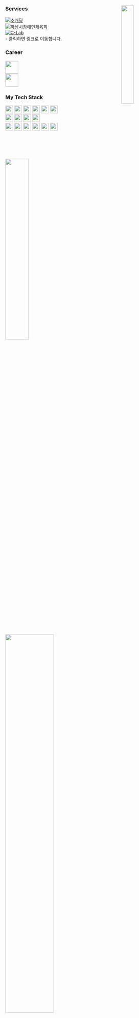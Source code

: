 <div>
    <img align="right" src="https://github.com/Don-tEuhRa/.github/assets/52882799/be279b73-af47-4e42-9725-5f1da5d23b2b" width="28%"/>
    
### Services 
[![소개딩](https://img.shields.io/badge/제%2010회%20소프트웨어%20개발보안%20시큐어코딩%20해커톤-최우수상-9cf)](https://github.com/Don-tEuhRa) 
<br>
[![하남시장애인체육회](https://img.shields.io/badge/경기도%20하남시%20장애인%20체육회-홈페이지%20개발-9cc)](http://hanamsad.or.kr)
<br>
[![C-Lab](https://img.shields.io/badge/경기대학교%20개발동아리-씨랩%20페이지%20개발-2aa)](https://www.clab.page)
<br><span>- 클릭하면 링크로 이동합니다.</span>

### Career
<img src="https://img.shields.io/badge/Depromeet%20디프만%20백엔드%20개발자-003545?style=for-the-badge" height="40"/><br>
<img src="https://img.shields.io/badge/CLab%20CoreTeam%20백엔드%20개발자-black?style=for-the-badge" height="40"/>

### My Tech Stack
<img src="https://img.shields.io/badge/Java-orange?style=for-the-badge&logo&logoColor=white" height="24"/>
<img src="https://img.shields.io/badge/Spring-6DB33F?style=for-the-badge&logo=spring&logoColor=white" height="24"/>
<img src="https://img.shields.io/badge/SpringBoot-6DB33F?style=for-the-badge&logo=springboot&logoColor=white" height="24"/>
<img src="https://img.shields.io/badge/NGNIX-009639?style=for-the-badge&logo=NGINX&logoColor=white" height="24"/>
<img src="https://img.shields.io/badge/amazon%20ec2-FF9900?style=for-the-badge&logo=amazon%20ec2&logoColor=white" height="24"/>
<img src="https://img.shields.io/badge/naver%20cloud-03C75A?style=for-the-badge&logo=Naver&logoColor=white" height="24"/>
<br>
<img src="https://img.shields.io/badge/MySQL-4479A1?style=for-the-badge&logo=mysql&logoColor=white" height="24"/>
<img src="https://img.shields.io/badge/MariaDB-003545?style=for-the-badge&logo=MariaDB&logoColor=white" height="24"/>
<img src="https://img.shields.io/badge/PostgreSQL-blue?style=for-the-badge&logo=postgresql&logoColor=white" height="24"/>
<img src="https://img.shields.io/badge/Redis-DC382D?style=for-the-badge&logo=Redis&logoColor=white" height="24"/>
<br>
<img src="https://img.shields.io/badge/HTML-E34F26?style=for-the-badge&logo=html5&logoColor=white" height="24"/>
<img src="https://img.shields.io/badge/CSS-blue?style=for-the-badge&logo=css3&logoColor=white" height="24"/>
<img src="https://img.shields.io/badge/BootStrap-purple?style=for-the-badge&logo=bootstrap&logoColor=white" height="24"/>
<img src="https://img.shields.io/badge/JavaScript-F7DF1E?style=for-the-badge&logo=javascript&logoColor=white" height="24"/>
<img src="https://img.shields.io/badge/React-61DAFB?style=for-the-badge&logo=react&logoColor=white" height="24"/>
<img src="https://img.shields.io/badge/tailwindcss-06B6D4?style=for-the-badge&logo=tailwindcss&logoColor=white" height="24"/>
<br><br><br><br>
<br><br>

<a href="https://github.com/anuraghazra/github-readme-stats">
    <img src="https://github-readme-stats.vercel.app/api/top-langs/?username=leehaneum&layout=donut&show_icons=true&theme=material-palenight&hide_border=true&bg_color=20232a&icon_color=58A6FF&text_color=fff&title_color=58A6FF&count_private=true&exclude_repo=Face-Transfer-Application" width=38% />
</a>    
<a href="https://github.com/anuraghazra/github-readme-stats">
  <img src="https://github-readme-stats.vercel.app/api?username=leehaneum&rank_icon=github&theme=material-palenight&hide_border=true&bg_color=20232a&icon_color=58A6FF&text_color=fff&title_color=58A6FF&count_private=true" width=55% />
</a>
</div>


